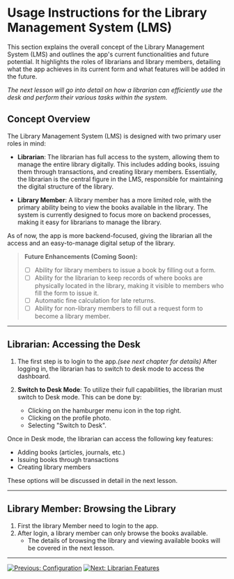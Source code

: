# Usage Instructions for the Library Management System (LMS)

This section explains the overall concept of the Library Management System (LMS) and outlines the app's current functionalities and future potential. It highlights the roles of librarians and library members, detailing what the app achieves in its current form and what features will be added in the future. 

*The next lesson will go into detail on how a librarian can efficiently use the desk and perform their various tasks within the system.*

## Concept Overview

The Library Management System (LMS) is designed with two primary user roles in mind:

- **Librarian**: The librarian has full access to the system, allowing them to manage the entire library digitally. This includes adding books, issuing them through transactions, and creating library members. Essentially, the librarian is the central figure in the LMS, responsible for maintaining the digital structure of the library.

- **Library Member**: A library member has a more limited role, with the primary ability being to view the books available in the library. The system is currently designed to focus more on backend processes, making it easy for librarians to manage the library.

As of now, the app is more backend-focused, giving the librarian all the access and an easy-to-manage digital setup of the library.

> **Future Enhancements (Coming Soon):**
> - [ ] Ability for library members to issue a book by filling out a form.
> - [ ] Ability for the librarian to keep records of where books are physically located in the library, making it visible to members who fill the form to issue it.
> - [ ] Automatic fine calculation for late returns.
> - [ ] Ability for non-library members to fill out a request form to become a library member.

---

## Librarian: Accessing the Desk

1. The first step is to login to the app.*(see next chapter for details)*
After logging in, the librarian has to switch to desk mode to access the dashboard.

2. **Switch to Desk Mode**: To utilize their full capabilities, the librarian must switch to Desk mode. This can be done by:
   - Clicking on the hamburger menu icon in the top right.
   - Clicking on the profile photo.
   - Selecting "Switch to Desk".

Once in Desk mode, the librarian can access the following key features:
- Adding books (articles, journals, etc.)
- Issuing books through transactions
- Creating library members

These options will be discussed in detail in the next lesson.

---

## Library Member: Browsing the Library

1. First the library Member need to login to the app.
2. After login, a library member can only browse the books available.
   - The details of browsing the library and viewing available books will be covered in the next lesson.

---

[![Previous: Configuration](https://img.shields.io/badge/Previous-Configuration-blue?style=for-the-badge)](configuration.md)
[![Next: Librarian Features](https://img.shields.io/badge/Next-Librarian%20Features-blue?style=for-the-badge)](librarian-features.md)
